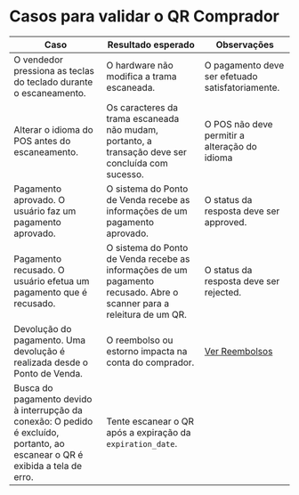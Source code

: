 # Casos para validar o QR Comprador

|Caso|Resultado esperado|Observações|
|---|---|---|
|O vendedor pressiona as teclas do teclado durante o escaneamento.|O hardware não modifica a trama escaneada.|O pagamento deve ser efetuado satisfatoriamente.|
|Alterar o idioma do POS antes do escaneamento.|Os caracteres da trama escaneada não mudam, portanto, a transação deve ser concluída com sucesso.|O POS não deve permitir a alteração do idioma|
|Pagamento aprovado. O usuário faz um pagamento aprovado.|O sistema do Ponto de Venda recebe as informações de um pagamento aprovado.|O status da resposta deve ser approved.|
|Pagamento recusado. O usuário efetua um pagamento que é recusado. |O sistema do Ponto de Venda recebe as informações de um pagamento recusado. Abre o scanner para a releitura de um QR.|O status da resposta deve ser rejected.|
|Devolução do pagamento. Uma devolução é realizada desde o Ponto de Venda.| O reembolso ou estorno impacta na conta do comprador.|[Ver Reembolsos](/developers/pt/docs/qr-code/additional-content/refunds)|
|Busca do pagamento devido à interrupção da conexão: O pedido é excluído, portanto, ao escanear o QR é exibida a tela de erro.|Tente escanear o QR após a expiração da `expiration_date`.|